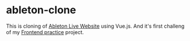 # ableton-clone

This is cloning of [Ableton Live Website](https://www.ableton.com/en/about/) using Vue.js.
And it's first challeng of my [Frontend practice](https://www.frontendpractice.com/projects) project.


